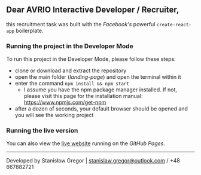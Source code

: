 ## Dear AVRIO Interactive Developer / Recruiter,

this recruitment task was built with the _Facebook's_ powerful `create-react-app` boilerplate.

### **Running the project in the Developer Mode**

To run this project in the Developer Mode, please follow these steps:

- clone or download and extract the repository
- open the main folder (_landing-page_) and open the terminal within it
- enter the command `npm install && npm start`
  - I assume you have the npm package manager installed. If not, please visit this page for the installation manual: https://www.npmjs.com/get-npm
- after a dozen of seconds, your default browser should be opened and you will see the working project

### **Running the live version**

You can also view the [live website](https://staszek998.github.io/avrio) running on the _GitHub Pages_.

---

Developed by Stanisław Gregor | stanislaw.gregor@outlook.com / +48 667882721
